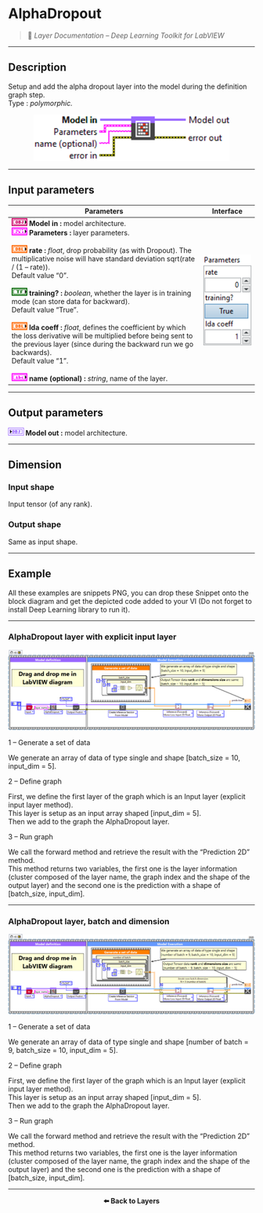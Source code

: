 # AlphaDropout

> 🔹 *Layer Documentation – Deep Learning Toolkit for LabVIEW*

---

## Description

Setup and add the alpha dropout layer into the model during the definition graph step.  
Type : *polymorphic.*

<p align="center">
  <img src="./AlphaDropout/alpha_dropout_add_to_graph.png" alt="AlphaDropout Layer VI" width="400"/>
</p>

---

## Input parameters

| **Parameters** | **Interface** |
|----------------|----------------|
| **![OBJ](./Type/input_object.png) Model in :** model architecture. <br> **![FCT](./Type/cluster.png) Parameters :** layer parameters. <br><br> **![SGL](./Type/double.png) rate :** *float*, drop probability (as with Dropout). The multiplicative noise will have standard deviation sqrt(rate / (1 – rate)).<br>Default value “0”. <br><br> **![TF](./Type/booleen.png) training? :** *boolean*, whether the layer is in training mode (can store data for backward).<br>Default value “True”. <br><br> **![DBL](./Type/double.png) lda coeff :** *float*, defines the coefficient by which the loss derivative will be multiplied before being sent to the previous layer (since during the backward run we go backwards).<br>Default value “1”. <br><br> **![ABC](./Type/string.png) name (optional) :** *string*, name of the layer. | <img src="./_params/dropout_param.png" alt="AlphaDropout Parameters" width="200"/> |

---

## Output parameters

**![OBJ](./Type/output_model.png) Model out :** model architecture.

---

## Dimension

### Input shape
Input tensor (of any rank).

### Output shape
Same as input shape.

---

## Example

All these examples are snippets PNG, you can drop these Snippet onto the block diagram and get the depicted code added to your VI (Do not forget to install Deep Learning library to run it).

---

### AlphaDropout layer with explicit input layer

<p align="center">
  <img src="./AlphaDropout/1-alphadropout-layer.png" alt="AlphaDropout explicit input layer"/>
</p>

1 – Generate a set of data  

We generate an array of data of type single and shape [batch_size = 10, input_dim = 5].

2 – Define graph  

First, we define the first layer of the graph which is an Input layer (explicit input layer method).  
This layer is setup as an input array shaped [input_dim = 5].  
Then we add to the graph the AlphaDropout layer.

3 – Run graph  

We call the forward method and retrieve the result with the “Prediction 2D” method.  
This method returns two variables, the first one is the layer information (cluster composed of the layer name, the graph index and the shape of the output layer) and the second one is the prediction with a shape of [batch_size, input_dim].

---

### AlphaDropout layer, batch and dimension

<p align="center">
  <img src="./AlphaDropout/2-alphadropout-batch-and-dimension.png" alt="AlphaDropout batch and dimension"/>
</p>

1 – Generate a set of data  

We generate an array of data of type single and shape [number of batch = 9, batch_size = 10, input_dim = 5].

2 – Define graph  

First, we define the first layer of the graph which is an Input layer (explicit input layer method).  
This layer is setup as an input array shaped [input_dim = 5].  
Then we add to the graph the AlphaDropout layer.

3 – Run graph  

We call the forward method and retrieve the result with the “Prediction 2D” method.  
This method returns two variables, the first one is the layer information (cluster composed of the layer name, the graph index and the shape of the output layer) and the second one is the prediction with a shape of [batch_size, input_dim].

---

<p align="center">
  <a href="../Layers.md" style="text-decoration:none; font-weight:bold;">⬅️ Back to Layers</a>
</p>
